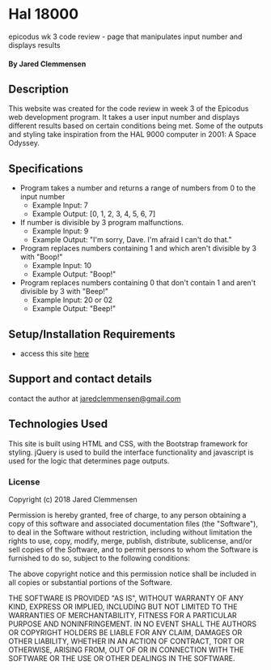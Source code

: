 # Hal 18000
epicodus wk 3 code review - page that manipulates input number and displays results

#### By Jared Clemmensen

## Description

This website was created for the code review in week 3 of the Epicodus web development program. It takes a user input number and displays different results based on certain conditions being met. Some of the outputs and styling take inspiration from the HAL 9000 computer in 2001: A Space Odyssey.

## Specifications
* Program takes a number and returns a range of numbers from 0 to the input number
  * Example Input: 7
  * Example Output: [0, 1, 2, 3, 4, 5, 6, 7]
* If number is divisible by 3 program malfunctions.
  * Example Input: 9
  * Example Output: "I'm sorry, Dave. I'm afraid I can't do that."  
* Program replaces numbers containing 1 and which aren't divisible by 3 with "Boop!"
  * Example Input: 10
  * Example Output: "Boop!"
* Program replaces numbers containing 0 that don't contain 1 and aren't divisible by 3 with "Beep!"
  * Example Input: 20 or 02
  * Example Output: "Beep!"

## Setup/Installation Requirements

* access this site <a href="wh0pper.github.io/hal18000">here</a>


## Support and contact details

contact the author at jaredclemmensen@gmail.com

## Technologies Used

This site is built using HTML and CSS, with the Bootstrap framework for styling. jQuery is used to build the interface functionality and javascript is used for the logic that determines page outputs.

### License

Copyright (c) 2018 Jared Clemmensen

Permission is hereby granted, free of charge, to any person obtaining a copy of this software and associated documentation files (the "Software"), to deal in the Software without restriction, including without limitation the rights to use, copy, modify, merge, publish, distribute, sublicense, and/or sell copies of the Software, and to permit persons to whom the Software is furnished to do so, subject to the following conditions:

The above copyright notice and this permission notice shall be included in all copies or substantial portions of the Software.

THE SOFTWARE IS PROVIDED "AS IS", WITHOUT WARRANTY OF ANY KIND, EXPRESS OR IMPLIED, INCLUDING BUT NOT LIMITED TO THE WARRANTIES OF MERCHANTABILITY, FITNESS FOR A PARTICULAR PURPOSE AND NONINFRINGEMENT. IN NO EVENT SHALL THE AUTHORS OR COPYRIGHT HOLDERS BE LIABLE FOR ANY CLAIM, DAMAGES OR OTHER LIABILITY, WHETHER IN AN ACTION OF CONTRACT, TORT OR OTHERWISE, ARISING FROM, OUT OF OR IN CONNECTION WITH THE SOFTWARE OR THE USE OR OTHER DEALINGS IN THE SOFTWARE.
